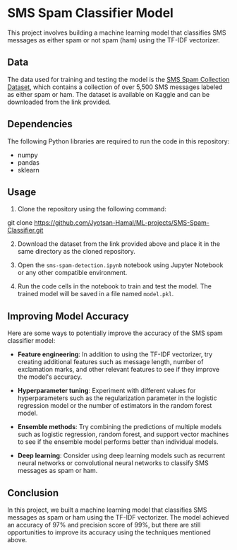 # SMS Spam Classifier Model

This project involves building a machine learning model that classifies SMS messages as either spam or not spam (ham) using the TF-IDF vectorizer.

## Data

The data used for training and testing the model is the [SMS Spam Collection Dataset](https://www.kaggle.com/uciml/sms-spam-collection-dataset), which contains a collection of over 5,500 SMS messages labeled as either spam or ham. The dataset is available on Kaggle and can be downloaded from the link provided.

## Dependencies

The following Python libraries are required to run the code in this repository:
- numpy
- pandas
- sklearn

## Usage

1. Clone the repository using the following command:

git clone https://github.com/Jyotsan-Hamal/ML-projects/SMS-Spam-Classifier.git


2. Download the dataset from the link provided above and place it in the same directory as the cloned repository.

3. Open the `sms-spam-detection.ipynb` notebook using Jupyter Notebook or any other compatible environment.

4. Run the code cells in the notebook to train and test the model. The trained model will be saved in a file named `model.pkl`.

## Improving Model Accuracy

Here are some ways to potentially improve the accuracy of the SMS spam classifier model:

- **Feature engineering**: In addition to using the TF-IDF vectorizer, try creating additional features such as message length, number of exclamation marks, and other relevant features to see if they improve the model's accuracy.

- **Hyperparameter tuning**: Experiment with different values for hyperparameters such as the regularization parameter in the logistic regression model or the number of estimators in the random forest model.

- **Ensemble methods**: Try combining the predictions of multiple models such as logistic regression, random forest, and support vector machines to see if the ensemble model performs better than individual models.

- **Deep learning**: Consider using deep learning models such as recurrent neural networks or convolutional neural networks to classify SMS messages as spam or ham.

## Conclusion

In this project, we built a machine learning model that classifies SMS messages as spam or ham using the TF-IDF vectorizer. The model achieved an accuracy of 97% and precision score of 99%, but there are still opportunities to improve its accuracy using the techniques mentioned above.

